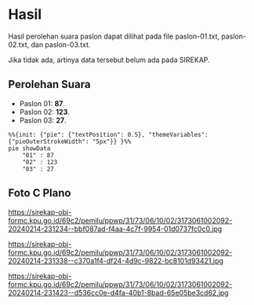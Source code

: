 # Hasil

Hasil perolehan suara paslon dapat dilihat pada file paslon-01.txt, paslon-02.txt, dan paslon-03.txt.

Jika tidak ada, artinya data tersebut belum ada pada SIREKAP.

## Perolehan Suara

 * Paslon 01: **87**.
 * Paslon 02: **123**.
 * Paslon 03: **27**.

```mermaid
%%{init: {"pie": {"textPosition": 0.5}, "themeVariables": {"pieOuterStrokeWidth": "5px"}} }%%
pie showData
    "01" : 87
    "02" : 123
    "03" : 27
```
## Foto C Plano

https://sirekap-obj-formc.kpu.go.id/69c2/pemilu/ppwp/31/73/06/10/02/3173061002092-20240214-231234--bbf087ad-f4aa-4c7f-9954-01d0737fc0c0.jpg

https://sirekap-obj-formc.kpu.go.id/69c2/pemilu/ppwp/31/73/06/10/02/3173061002092-20240214-231338--c370a1f4-df24-4d9c-9822-bc8101d93421.jpg

https://sirekap-obj-formc.kpu.go.id/69c2/pemilu/ppwp/31/73/06/10/02/3173061002092-20240214-231423--d536cc0e-d4fa-40b1-8bad-65e05be3cd62.jpg
